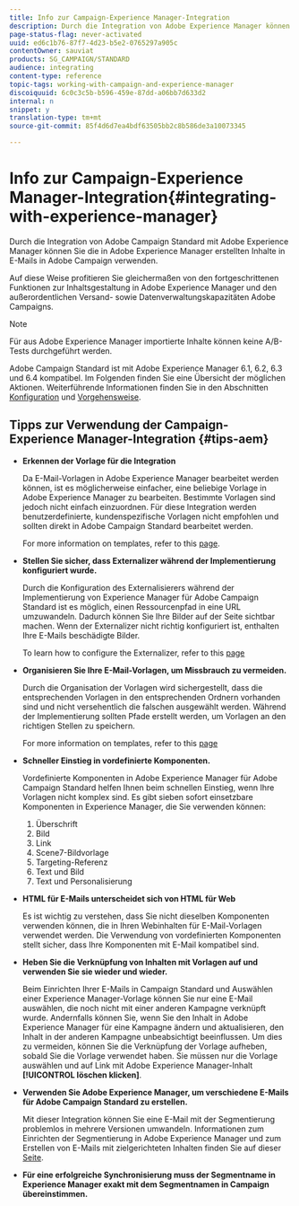 ```yaml
---
title: Info zur Campaign-Experience Manager-Integration
description: Durch die Integration von Adobe Experience Manager können Sie Inhalte direkt in AEM erstellen und später in Adobe Campaign verwenden.
page-status-flag: never-activated
uuid: ed6c1b76-87f7-4d23-b5e2-0765297a905c
contentOwner: sauviat
products: SG_CAMPAIGN/STANDARD
audience: integrating
content-type: reference
topic-tags: working-with-campaign-and-experience-manager
discoiquuid: 6c0c3c5b-b596-459e-87dd-a06bb7d633d2
internal: n
snippet: y
translation-type: tm+mt
source-git-commit: 85f4d6d7ea4bdf63505bb2c8b586de3a10073345

---
```



# Info zur Campaign-Experience Manager-Integration{#integrating-with-experience-manager}

Durch die Integration von Adobe Campaign Standard mit Adobe Experience Manager können Sie die in Adobe Experience Manager erstellten Inhalte in E-Mails in Adobe Campaign verwenden.

Auf diese Weise profitieren Sie gleichermaßen von den fortgeschrittenen Funktionen zur Inhaltsgestaltung in Adobe Experience Manager und den außerordentlichen Versand- sowie Datenverwaltungskapazitäten Adobe Campaigns.

>[!NOTE]
>
>Für aus Adobe Experience Manager importierte Inhalte können keine A/B-Tests durchgeführt werden.

Adobe Campaign Standard ist mit Adobe Experience Manager 6.1, 6.2, 6.3 und 6.4 kompatibel. Im Folgenden finden Sie eine Übersicht der möglichen Aktionen. Weiterführende Informationen finden Sie in den Abschnitten [Konfiguration](https://helpx.adobe.com/experience-manager/6-4/sites/administering/using/campaignstandard.html) und [Vorgehensweise](https://helpx.adobe.com/experience-manager/6-4/sites/authoring/using/campaign.html).

## Tipps zur Verwendung der Campaign-Experience Manager-Integration {#tips-aem}

* **Erkennen der Vorlage für die Integration**

   Da E-Mail-Vorlagen in Adobe Experience Manager bearbeitet werden können, ist es möglicherweise einfacher, eine beliebige Vorlage in Adobe Experience Manager zu bearbeiten. Bestimmte Vorlagen sind jedoch nicht einfach einzuordnen. Für diese Integration werden benutzerdefinierte, kundenspezifische Vorlagen nicht empfohlen und sollten direkt in Adobe Campaign Standard bearbeitet werden.

   For more information on templates, refer to this [page](https://docs.adobe.com/content/help/en/experience-manager-64/developing/platform/templates/templates.html).

* **Stellen Sie sicher, dass Externalizer während der Implementierung konfiguriert wurde.**

   Durch die Konfiguration des Externalisierers während der Implementierung von Experience Manager für Adobe Campaign Standard ist es möglich, einen Ressourcenpfad in eine URL umzuwandeln. Dadurch können Sie Ihre Bilder auf der Seite sichtbar machen. Wenn der Externalizer nicht richtig konfiguriert ist, enthalten Ihre E-Mails beschädigte Bilder.

   To learn how to configure the Externalizer, refer to this [page](https://docs.adobe.com/content/help/en/experience-manager-64/developing/platform/externalizer.html)

* **Organisieren Sie Ihre E-Mail-Vorlagen, um Missbrauch zu vermeiden.**

   Durch die Organisation der Vorlagen wird sichergestellt, dass die entsprechenden Vorlagen in den entsprechenden Ordnern vorhanden sind und nicht versehentlich die falschen ausgewählt werden. Während der Implementierung sollten Pfade erstellt werden, um Vorlagen an den richtigen Stellen zu speichern.

   For more information on templates, refer to this [page](https://docs.adobe.com/content/help/en/experience-manager-64/developing/platform/templates/templates.html#template-availability)

* **Schneller Einstieg in vordefinierte Komponenten.**

   Vordefinierte Komponenten in Adobe Experience Manager für Adobe Campaign Standard helfen Ihnen beim schnellen Einstieg, wenn Ihre Vorlagen nicht komplex sind.
Es gibt sieben sofort einsetzbare Komponenten in Experience Manager, die Sie verwenden können:
   1. Überschrift
   1. Bild
   1. Link
   1. Scene7-Bildvorlage
   1. Targeting-Referenz
   1. Text und Bild
   1. Text und Personalisierung

* **HTML für E-Mails unterscheidet sich von HTML für Web**

   Es ist wichtig zu verstehen, dass Sie nicht dieselben Komponenten verwenden können, die in Ihren Webinhalten für E-Mail-Vorlagen verwendet werden. Die Verwendung von vordefinierten Komponenten stellt sicher, dass Ihre Komponenten mit E-Mail kompatibel sind.

* **Heben Sie die Verknüpfung von Inhalten mit Vorlagen auf und verwenden Sie sie wieder und wieder.**

   Beim Einrichten Ihrer E-Mails in Campaign Standard und Auswählen einer Experience Manager-Vorlage können Sie nur eine E-Mail auswählen, die noch nicht mit einer anderen Kampagne verknüpft wurde. Andernfalls können Sie, wenn Sie den Inhalt in Adobe Experience Manager für eine Kampagne ändern und aktualisieren, den Inhalt in der anderen Kampagne unbeabsichtigt beeinflussen.
Um dies zu vermeiden, können Sie die Verknüpfung der Vorlage aufheben, sobald Sie die Vorlage verwendet haben. Sie müssen nur die Vorlage auswählen und auf Link mit Adobe Experience Manager-Inhalt **[!UICONTROL löschen klicken]**.

* **Verwenden Sie Adobe Experience Manager, um verschiedene E-Mails für Adobe Campaign Standard zu erstellen.**

   Mit dieser Integration können Sie eine E-Mail mit der Segmentierung problemlos in mehrere Versionen umwandeln.
Informationen zum Einrichten der Segmentierung in Adobe Experience Manager und zum Erstellen von E-Mails mit zielgerichteten Inhalten finden Sie auf dieser [Seite](https://docs.adobe.com/help/en/experience-manager-64/authoring/aem-adobe-campaign/target-adobe-campaign.html#setting-up-segmentation-in-aem).

* **Für eine erfolgreiche Synchronisierung muss der Segmentname in Experience Manager exakt mit dem Segmentnamen in Campaign übereinstimmen.**